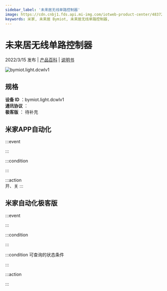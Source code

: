 ```yaml
---
sidebar_label: '未来居无线单路控制器'
image: https://cdn.cnbj1.fds.api.mi-img.com/iotweb-product-center/483728b85424b0aadfe0652d6b52f221_1635906985345.png?GalaxyAccessKeyId=AKVGLQWBOVIRQ3XLEW&Expires=9223372036854775807&Signature=1tqvSHVrDVOlY6+C+DtBUsg466o=
keywords: 米家, 未来居 Bymiot, 未来居无线单路控制器, 
---
```

# 未来居无线单路控制器

2022/3/15 发布 | [产品百科](https://home.mi.com/webapp/content/baike/product/index.html?model=bymiot.light.dcwlv1/) | [说明书](https://home.mi.com/views/introduction.html?model=bymiot.light.dcwlv1&region=cn)

![bymiot.light.dcwlv1](https://cdn.cnbj1.fds.api.mi-img.com/iotweb-product-center/483728b85424b0aadfe0652d6b52f221_1635906985345.png?GalaxyAccessKeyId=AKVGLQWBOVIRQ3XLEW&Expires=9223372036854775807&Signature=1tqvSHVrDVOlY6+C+DtBUsg466o=)

## 规格  
> 
**设备 ID** ：bymiot.light.dcwlv1  
**通讯协议** ：  
**极客版**  ： 待补充 


## 米家APP自动化  

:::event  

:::

:::condition  

:::

:::action   
开、关
:::

## 米家自动化极客版  

:::event  

:::

:::condition  

:::

:::condition 可查询的状态条件  

:::

:::action  

:::

        
